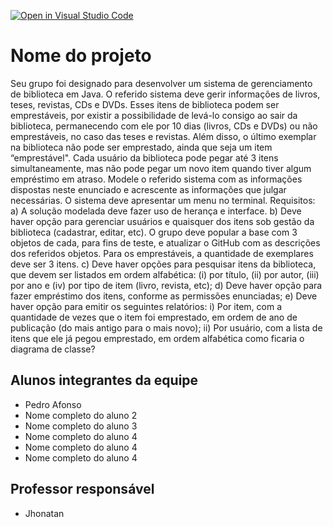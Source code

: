 [![Open in Visual Studio Code](https://classroom.github.com/assets/open-in-vscode-718a45dd9cf7e7f842a935f5ebbe5719a5e09af4491e668f4dbf3b35d5cca122.svg)](https://classroom.github.com/online_ide?assignment_repo_id=12847754&assignment_repo_type=AssignmentRepo)
# Nome do projeto
Seu grupo foi designado para desenvolver um sistema de gerenciamento de biblioteca em Java. O referido sistema deve gerir informações de livros, teses, revistas, CDs e DVDs. Esses itens de biblioteca podem ser emprestáveis, por existir a possibilidade de levá-lo consigo ao sair da biblioteca, permanecendo com ele por 10 dias (livros, CDs e DVDs) ou não emprestáveis, no caso das teses e revistas. Além disso, o último exemplar na biblioteca não pode ser emprestado, ainda que seja um item “emprestável". Cada usuário da biblioteca pode pegar até 3 itens simultaneamente, mas não pode pegar um novo item quando tiver algum empréstimo em atraso. Modele o referido sistema com as informações dispostas neste enunciado e acrescente as informações que julgar necessárias. O sistema deve apresentar um menu no terminal. Requisitos: a) A solução modelada deve fazer uso de herança e interface. b) Deve haver opção para gerenciar usuários e quaisquer dos itens sob gestão da biblioteca (cadastrar, editar, etc). O grupo deve popular a base com 3 objetos de cada, para fins de teste, e atualizar o GitHub com as descrições dos referidos objetos. Para os emprestáveis, a quantidade de exemplares deve ser 3 itens. c) Deve haver opções para pesquisar itens da biblioteca, que devem ser listados em ordem alfabética: (i) por título, (ii) por autor, (iii) por ano e (iv) por tipo de item (livro, revista, etc); d) Deve haver opção para fazer empréstimo dos itens, conforme as permissões enunciadas; e) Deve haver opção para emitir os seguintes relatórios: i) Por item, com a quantidade de vezes que o item foi emprestado, em ordem de ano de publicação (do mais antigo para o mais novo); ii) Por usuário, com a lista de itens que ele já pegou emprestado, em ordem alfabética como ficaria o diagrama de classe?

## Alunos integrantes da equipe

* Pedro Afonso 
* Nome completo do aluno 2
* Nome completo do aluno 3
* Nome completo do aluno 4
* Nome completo do aluno 4
* Nome completo do aluno 4

## Professor responsável 

* Jhonatan
